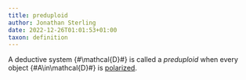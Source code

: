 ```yaml
---
title: preduploid
author: Jonathan Sterling
date: 2022-12-26T01:01:53+01:00
taxon: definition
---
```


A deductive system {#\mathcal{D}#} is called a *preduploid* when every object
{#A\in\mathcal{D}#} is [polarized](dpl-000A).
